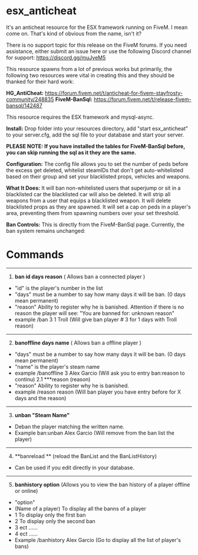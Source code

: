 # esx_anticheat
It's an anticheat resource for the ESX framework running on FiveM.  I mean come on.  That's kind of obvious from the name, isn't it?

There is no support topic for this release on the FiveM forums.  If you need assistance, either submit an issue here or use the following Discord channel for support: https://discord.gg/muJyeM5

This resource spawns from a lot of previous works but primarily, the following two resources were vital in creating this and they should be thanked for their hard work:

**HG_AntiCheat:** https://forum.fivem.net/t/anticheat-for-fivem-stayfrosty-community/248835
**FiveM-BanSql:** https://forum.fivem.net/t/release-fivem-bansql/142487

This resource requires the ESX framework and mysql-async.  

**Install:** Drop folder into your resources directory, add "start esx_anticheat" to your server.cfg, add the sql file to your database and start your server.

**PLEASE NOTE: If you have installed the tables for FiveM-BanSql before, you can skip running the sql as it they are the same.**

**Configuration:**  The config file allows you to set the number of peds before the excess get deleted, whitelist steamIDs that don't get auto-whitelisted based on their group and set your blacklisted props, vehicles and weapons.

**What It Does:**  It will ban non-whitelisted users that superjump or sit in a blacklisted car the blacklisted car will also be deleted.  It will strip all weapons from a user that equips a blacklisted weapon. It will delete blacklisted props as they are spawned.  It will set a cap on peds in a player's area, preventing them from spawning numbers over your set threshold.

**Ban Controls:**  This is directly from the FiveM-BanSql page.  Currently, the ban system remains unchanged:

# Commands
___
1. **ban id days reason** (	Allows ban a connected player	)
 - "id" is the player's number in the list
 - "days" must be a number to say how many days it will be ban. (0 days mean permanent)
 - "reason" Ability to register why he is banished. Attention if there is no reason the player will see: "You are banned for: unknown reason"
 - example /ban 3 1 Troll (Will give ban player # 3 for 1 days with Troll reason)
___
2. **banoffline days name** (	   Allows ban a offline player	  )
 - "days" must be a number to say how many days it will be ban. (0 days mean permanent)
 - "name" is the player's steam name
 - example /banoffline 3 Alex Garcio (Will ask you to entry ban:reason to continu)
2.1 ***reason (reason)
 - "reason" Ability to register why he is banished.
 - example /reason reason (Will ban player you have entry before for X days and the reason)
___
3. **unban "Steam Name"**
 - Deban the player matching the written name.
 - Example ban:unban Alex Garcio (Will remove from the ban list the player)
___
4. **banreload ** (reload the BanList and the BanListHistory)
  - Can be used if you edit directly in your database.
___
5. **banhistory option** (Allows you to view the ban history of a player offline or online)
- "option"
- (Name of a player) To display all the banns of a player
- 1 To display only the first ban
- 2 To display only the second ban
- 3 ect ......
- 4 ect ......
- Example /banhistory Alex Garcio (Go to display all the list of player's bans)
